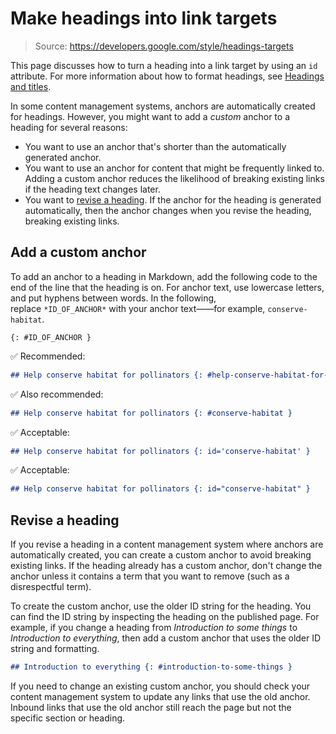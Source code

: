 # Make headings into link targets

> Source: https://developers.google.com/style/headings-targets

This page discusses how to turn a heading into a link target by using an `id` attribute. For more information about how to format headings, see [Headings and titles](https://developers.google.com/style/headings).

In some content management systems, anchors are automatically created for headings. However, you might want to add a *custom* anchor to a heading for several reasons:

- You want to use an anchor that's shorter than the automatically generated anchor.
- You want to use an anchor for content that might be frequently linked to. Adding a custom anchor reduces the likelihood of breaking existing links if the heading text changes later.
- You want to [revise a heading](https://developers.google.com/style/headings-targets#changing-an-anchor). If the anchor for the heading is generated automatically, then the anchor changes when you revise the heading, breaking existing links.

## Add a custom anchor

To add an anchor to a heading in Markdown, add the following code to the end of the line that the heading is on. For anchor text, use lowercase letters, and put hyphens between words. In the following, replace `*ID_OF_ANCHOR*` with your anchor text——for example, `conserve-habitat`.

```text
{: #ID_OF_ANCHOR }
```

✅ Recommended:

```markdown
## Help conserve habitat for pollinators {: #help-conserve-habitat-for-pollinators }
```

✅ Also recommended:

```markdown
## Help conserve habitat for pollinators {: #conserve-habitat }
```

✅ Acceptable:

```markdown
## Help conserve habitat for pollinators {: id='conserve-habitat' }
```

✅ Acceptable:

```markdown
## Help conserve habitat for pollinators {: id="conserve-habitat" }
```

## Revise a heading

If you revise a heading in a content management system where anchors are automatically created, you can create a custom anchor to avoid breaking existing links. If the heading already has a custom anchor, don't change the anchor unless it contains a term that you want to remove (such as a disrespectful term).

To create the custom anchor, use the older ID string for the heading. You can find the ID string by inspecting the heading on the published page. For example, if you change a heading from *Introduction to some things* to *Introduction to everything*, then add a custom anchor that uses the older ID string and formatting.

```markdown
## Introduction to everything {: #introduction-to-some-things }
```

If you need to change an existing custom anchor, you should check your content management system to update any links that use the old anchor. Inbound links that use the old anchor still reach the page but not the specific section or heading.
